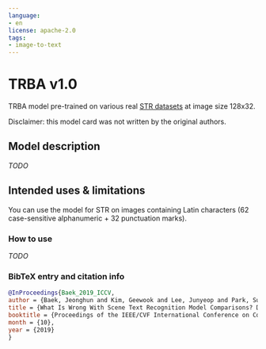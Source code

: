 ```yaml
---
language:
- en
license: apache-2.0
tags:
- image-to-text
---
```


# TRBA v1.0

TRBA model pre-trained on various real [STR datasets](https://github.com/baudm/parseq/blob/main/Datasets.md) at image size 128x32.

Disclaimer: this model card was not written by the original authors.

## Model description

*TODO*

## Intended uses & limitations

You can use the model for STR on images containing Latin characters (62 case-sensitive alphanumeric + 32 punctuation marks).

### How to use

*TODO*

### BibTeX entry and citation info

```bibtex
@InProceedings{Baek_2019_ICCV,
author = {Baek, Jeonghun and Kim, Geewook and Lee, Junyeop and Park, Sungrae and Han, Dongyoon and Yun, Sangdoo and Oh, Seong Joon and Lee, Hwalsuk},
title = {What Is Wrong With Scene Text Recognition Model Comparisons? Dataset and Model Analysis},
booktitle = {Proceedings of the IEEE/CVF International Conference on Computer Vision (ICCV)},
month = {10},
year = {2019}
}
```
